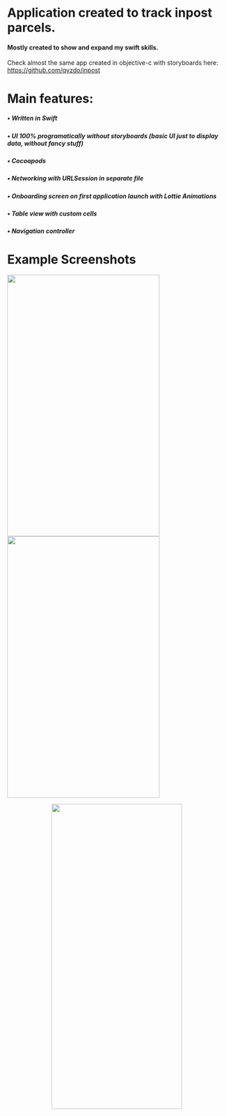 # Application created to track inpost parcels.

#### Mostly created to show and expand my swift skills. 
Check almost the same app created in objective-c with storyboards here: https://github.com/qyzdo/inpost

# Main features: 
##### • Written in Swift
##### • UI 100% programatically without storyboards (basic UI just to display data, without fancy stuff)
##### • Cocoapods
##### • Networking with URLSession in separate file
##### • Onboarding screen on first application launch with Lottie Animations
##### • Table view with custom cells
##### • Navigation controller

# Example Screenshots
  <img width="350" height="600" src="https://gyazo.com/8f9b6d55bfaa4c17483b5e6a22716344.png">
  
  <img width="350" height="600" src="https://gyazo.com/12bf50ed004cba4c6875d02268ece621.png">

<p align="center">
  <img width="300" height="700" src="https://gyazo.com/c784b0649389a5479e9efba9d4b03347.gif">
</p>

